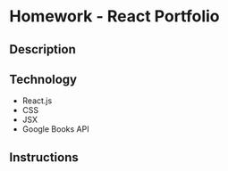 # Homework - React Portfolio

## Description



## Technology

* React.js
* CSS
* JSX
* Google Books API

## Instructions

